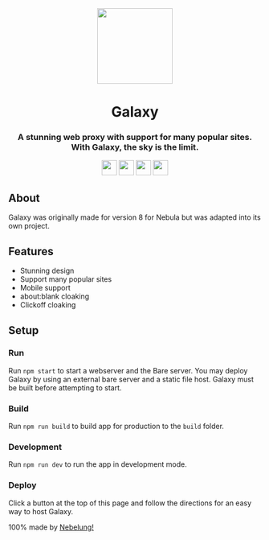 <div align="center">
<img height="150px" src="https://raw.githubusercontent.com/ToxicZombiez/Galaxy/main/src/assets/logo.svg">
<h1>Galaxy</h1>
<h3>A stunning web proxy with support for many popular sites. With Galaxy, the sky is the limit.</h3>
</div>

<p align="center">
<a href="https://repl.it/github/ToxicZombiez/Galaxy"><img height="30px" src="https://raw.githubusercontent.com/FogNetwork/Tsunami/main/deploy/replit2.svg"><img></a>
<a href="https://glitch.com/edit/#!/import/github/ToxicZombiez/Galaxy"><img height="30px" src="https://raw.githubusercontent.com/FogNetwork/Tsunami/main/deploy/glitch2.svg"><img></a>
<a href="https://railway.app/new/template?template=https://github.com/ToxicZombiez/Galaxy"><img height="30px" src="https://raw.githubusercontent.com/FogNetwork/Tsunami/main/deploy/railway2.svg"><img></a>
<a href="https://app.koyeb.com/deploy?type=git&repository=github.com/ToxicZombiez/Galaxy&branch=main&name=Galaxy"><img height="30px" src="https://raw.githubusercontent.com/FogNetwork/Tsunami/main/deploy/koyeb2.svg"><img></a>
</p>

## About
Galaxy was originally made for version 8 for Nebula but was adapted into its own project. 

## Features
- Stunning design
- Support many popular sites
- Mobile support
- about:blank cloaking
- Clickoff cloaking

## Setup
### Run
Run `npm start` to start a webserver and the Bare server. You may deploy Galaxy by using an external bare server and a static file host. Galaxy must be built before attempting to start.

### Build
Run `npm run build` to build app for production to the `build` folder.

### Development
Run `npm run dev` to run the app in development mode.

### Deploy
Click a button at the top of this page and follow the directions for an easy way to host Galaxy.

100% made by [Nebelung!](https://github.com/Nebelung-Dev)
